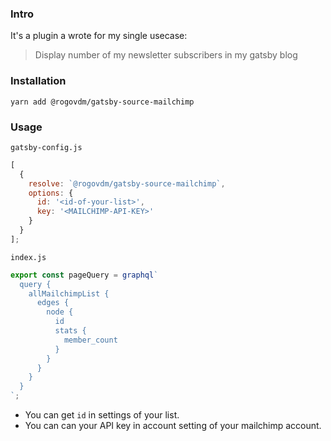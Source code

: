 ### Intro

It's a plugin a wrote for my single usecase:

> Display number of my newsletter subscribers in my gatsby blog

### Installation

```
yarn add @rogovdm/gatsby-source-mailchimp
```

### Usage

`gatsby-config.js`

```javascript
[
  {
    resolve: `@rogovdm/gatsby-source-mailchimp`,
    options: {
      id: '<id-of-your-list>',
      key: '<MAILCHIMP-API-KEY>'
    }
  }
];
```

`index.js`

```javascript
export const pageQuery = graphql`
  query {
    allMailchimpList {
      edges {
        node {
          id
          stats {
            member_count
          }
        }
      }
    }
  }
`;
```

- You can get `id` in settings of your list.
- You can can your API key in account setting of your mailchimp account.
